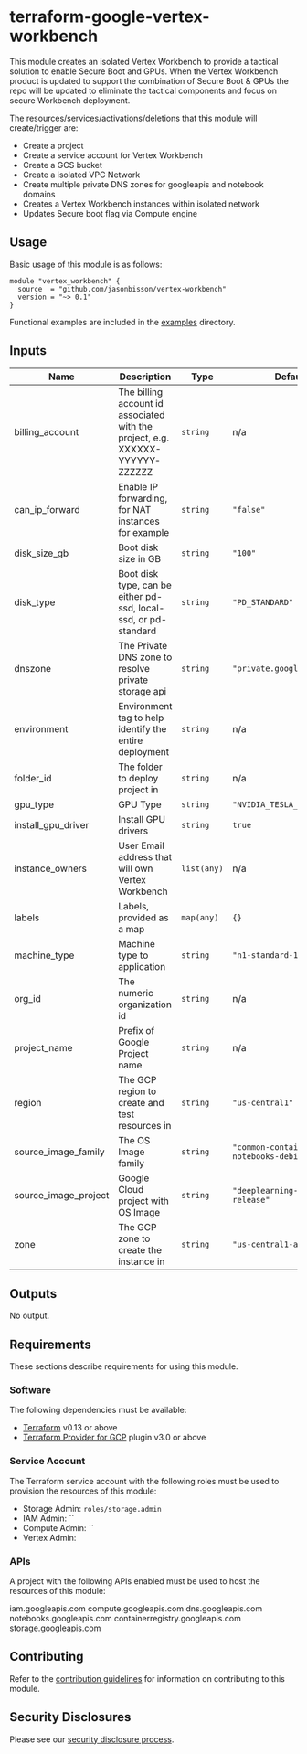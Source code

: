# terraform-google-vertex-workbench

This module creates an isolated Vertex Workbench to provide a tactical solution to enable Secure Boot and GPUs. When the Vertex Workbench product is updated to support the combination of Secure Boot & GPUs the repo will be updated to eliminate the tactical components and focus on secure Workbench deployment.

The resources/services/activations/deletions that this module will create/trigger are:

- Create a project
- Create a service account for Vertex Workbench
- Create a GCS bucket
- Create a isolated VPC Network
- Create multiple private DNS zones for googleapis and notebook domains
- Creates a Vertex Workbench instances within isolated network
- Updates Secure boot flag via Compute engine

## Usage

Basic usage of this module is as follows:

```hcl
module "vertex_workbench" {
  source  = "github.com/jasonbisson/vertex-workbench"
  version = "~> 0.1"
}
```

Functional examples are included in the
[examples](./examples/) directory.

<!-- BEGINNING OF PRE-COMMIT-TERRAFORM DOCS HOOK -->
## Inputs

| Name | Description | Type | Default | Required |
|------|-------------|------|---------|:--------:|
| billing\_account | The billing account id associated with the project, e.g. XXXXXX-YYYYYY-ZZZZZZ | `string` | n/a | yes |
| can\_ip\_forward | Enable IP forwarding, for NAT instances for example | `string` | `"false"` | no |
| disk\_size\_gb | Boot disk size in GB | `string` | `"100"` | no |
| disk\_type | Boot disk type, can be either pd-ssd, local-ssd, or pd-standard | `string` | `"PD_STANDARD"` | no |
| dnszone | The Private DNS zone to resolve private storage api | `string` | `"private.googleapis.com."` | no |
| environment | Environment tag to help identify the entire deployment | `string` | n/a | yes |
| folder\_id | The folder to deploy project in | `string` | n/a | yes |
| gpu\_type | GPU Type | `string` | `"NVIDIA_TESLA_T4"` | no |
| install\_gpu\_driver | Install GPU drivers | `string` | `true` | no |
| instance\_owners | User Email address that will own Vertex Workbench | `list(any)` | n/a | yes |
| labels | Labels, provided as a map | `map(any)` | `{}` | no |
| machine\_type | Machine type to application | `string` | `"n1-standard-1"` | no |
| org\_id | The numeric organization id | `string` | n/a | yes |
| project\_name | Prefix of Google Project name | `string` | n/a | yes |
| region | The GCP region to create and test resources in | `string` | `"us-central1"` | no |
| source\_image\_family | The OS Image family | `string` | `"common-container-notebooks-debian-10"` | no |
| source\_image\_project | Google Cloud project with OS Image | `string` | `"deeplearning-platform-release"` | no |
| zone | The GCP zone to create the instance in | `string` | `"us-central1-a"` | no |

## Outputs

No output.

<!-- END OF PRE-COMMIT-TERRAFORM DOCS HOOK -->

## Requirements

These sections describe requirements for using this module.

### Software

The following dependencies must be available:

- [Terraform][terraform] v0.13 or above
- [Terraform Provider for GCP][terraform-provider-gcp] plugin v3.0 or above

### Service Account

The Terraform service account with the following roles must be used to provision
the resources of this module:

- Storage Admin: `roles/storage.admin`
- IAM Admin: ``
- Compute Admin: ``
- Vertex Admin:

### APIs

A project with the following APIs enabled must be used to host the
resources of this module:

iam.googleapis.com
compute.googleapis.com
dns.googleapis.com
notebooks.googleapis.com
containerregistry.googleapis.com
storage.googleapis.com


## Contributing

Refer to the [contribution guidelines](./CONTRIBUTING.md) for
information on contributing to this module.

[project-factory-module]: https://registry.terraform.io/modules/terraform-google-modules/project-factory/google
[terraform-provider-gcp]: https://www.terraform.io/docs/providers/google/index.html
[terraform]: https://www.terraform.io/downloads.html

## Security Disclosures

Please see our [security disclosure process](./SECURITY.md).
